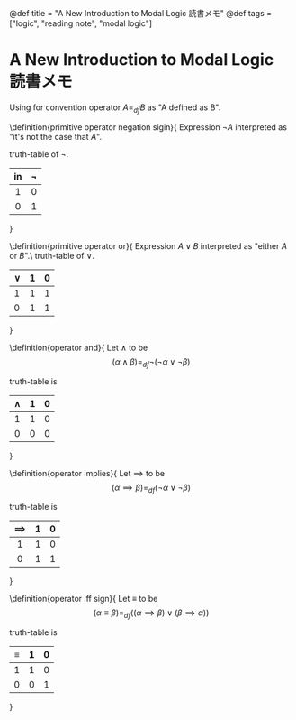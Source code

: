 @def title = "A New Introduction to Modal Logic 読書メモ"
@def tags = ["logic", "reading note", "modal logic"]

# A New Introduction to Modal Logic 読書メモ

Using for convention operator $A =_{df} B$ as "A defined as B".

\definition{primitive operator negation sigin}{
Expression $\lnot A$ interpreted as "it's not the case that $A$".

truth-table of $\lnot$.

| in  | $\lnot$ |
| :-: | :-----: |
| $1$ |   $0$   |
| $0$ |   $1$   |

}

\definition{primitive operator or}{
Expression $A \lor B$ interpreted as "either $A$ or $B$".\\
truth-table of $\lor$.

| $\lor$ |  1  |  0  |
| :----- | :-: | :-: |
| 1      |  1  |  1  |
| 0      |  1  |  1  |

}

\definition{operator and}{
Let $\land$ to be
$$(\alpha \land \beta) =_{df} \lnot(\lnot \alpha \lor \lnot \beta)$$

truth-table is

| $\land$ |  1  |  0  |
| :-----: | :-: | :-: |
|    1    |  1  |  0  |
|    0    |  0  |  0  |

}

\definition{operator implies}{
Let $\implies$ to be
$$ (\alpha \implies \beta) =_{df} (\lnot \alpha \lor \lnot \beta)$$

truth-table is

| $\implies$ |  1  |  0  |
| :--------: | :-: | :-: |
|     1      |  1  |  0  |
|     0      |  1  |  1  |

}

\definition{operator iff sign}{
Let $\equiv$ to be
$$(\alpha \equiv \beta) =_{df} ((\alpha \implies \beta) \lor (\beta \implies \alpha))$$

truth-table is

| $\equiv$ |  1  |  0  |
| :------: | :-: | :-: |
|    1     |  1  |  0  |
|    0     |  0  |  1  |

}
